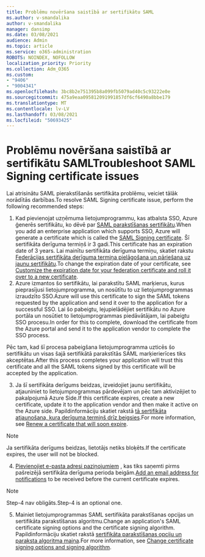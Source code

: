 ```yaml
---
title: Problēmu novēršana saistībā ar sertifikātu SAML
ms.author: v-smandalika
author: v-smandalika
manager: dansimp
ms.date: 03/08/2021
audience: Admin
ms.topic: article
ms.service: o365-administration
ROBOTS: NOINDEX, NOFOLLOW
localization_priority: Priority
ms.collection: Adm_O365
ms.custom:
- "9406"
- "9004341"
ms.openlocfilehash: 3bc8b2e751395b8a099fb5079ad40c5c93222e0e
ms.sourcegitcommit: 475a9eaa095812091991857df6cf6490a8bbe179
ms.translationtype: MT
ms.contentlocale: lv-LV
ms.lasthandoff: 03/08/2021
ms.locfileid: "50693425"
---
```

# <a name="troubleshoot-saml-signing-certificate-issues"></a><span data-ttu-id="5ab63-102">Problēmu novēršana saistībā ar sertifikātu SAML</span><span class="sxs-lookup"><span data-stu-id="5ab63-102">Troubleshoot SAML Signing certificate issues</span></span>

<span data-ttu-id="5ab63-103">Lai atrisinātu SAML pierakstīšanās sertifikāta problēmu, veiciet tālāk norādītās darbības.</span><span class="sxs-lookup"><span data-stu-id="5ab63-103">To resolve SAML Signing certificate issue, perform the following recommended steps:</span></span>

1. <span data-ttu-id="5ab63-104">Kad pievienojat uzņēmuma lietojumprogrammu, kas atbalsta SSO, Azure ģenerēs sertifikātu, ko dēvē par [SAML parakstīšanas sertifikātu](https://docs.microsoft.com/azure/active-directory/manage-apps/manage-certificates-for-federated-single-sign-on#auto-generated-certificate-for-gallery-and-non-gallery-applications).</span><span class="sxs-lookup"><span data-stu-id="5ab63-104">When you add an enterprise application which supports SSO, Azure will generate a certificate which is called the [SAML Signing certificate](https://docs.microsoft.com/azure/active-directory/manage-apps/manage-certificates-for-federated-single-sign-on#auto-generated-certificate-for-gallery-and-non-gallery-applications).</span></span> <span data-ttu-id="5ab63-105">Šī sertifikāta derīguma termiņš ir 3 gadi.</span><span class="sxs-lookup"><span data-stu-id="5ab63-105">This certificate has an expiration date of 3 years.</span></span> <span data-ttu-id="5ab63-106">Lai mainītu sertifikāta derīguma termiņu, skatiet rakstu [Federācijas sertifikāta derīguma termiņa pielāgošana un pāriešana uz jaunu sertifikātu](https://docs.microsoft.com/azure/active-directory/manage-apps/manage-certificates-for-federated-single-sign-on#customize-the-expiration-date-for-your-federation-certificate-and-roll-it-over-to-a-new-certificate).</span><span class="sxs-lookup"><span data-stu-id="5ab63-106">To change the expiration date of your certificate, see [Customize the expiration date for your federation certificate and roll it over to a new certificate](https://docs.microsoft.com/azure/active-directory/manage-apps/manage-certificates-for-federated-single-sign-on#customize-the-expiration-date-for-your-federation-certificate-and-roll-it-over-to-a-new-certificate).</span></span>
2. <span data-ttu-id="5ab63-107">Azure izmantos šo sertifikātu, lai parakstītu SAML marķierus, kurus pieprasījusi lietojumprogramma, un nosūtītu to uz lietojumprogrammas izraudzīto SSO.</span><span class="sxs-lookup"><span data-stu-id="5ab63-107">Azure will use this certificate to sign the SAML tokens requested by the application and send it over to the application for a successful SSO.</span></span> <span data-ttu-id="5ab63-108">Lai šo pabeigtu, lejupielādējiet sertifikātu no Azure portāla un nosūtiet to lietojumprogrammas piedāvātājam, lai pabeigtu SSO procesu.</span><span class="sxs-lookup"><span data-stu-id="5ab63-108">In order for this to complete, download the certificate from the Azure portal and send it to the application vendor to complete the SSO process.</span></span>

<span data-ttu-id="5ab63-109">Pēc tam, kad šī procesa pabeigšana lietojumprogramma uzticēs šo sertifikātu un visas šajā sertifikātā parakstītās SAML marķierierīces tiks akceptētas.</span><span class="sxs-lookup"><span data-stu-id="5ab63-109">After this process completes your application will trust this certificate and all the SAML tokens signed by this certificate will be accepted by the application.</span></span>

3. <span data-ttu-id="5ab63-110">Ja šī sertifikāta derīgums beidzas, izveidojiet jaunu sertifikātu, atjauniniet to lietojumprogrammas pārdevējam un pēc tam aktivizējiet to pakalpojumā Azure Side.</span><span class="sxs-lookup"><span data-stu-id="5ab63-110">If this certificate expires, create a new certificate, update it to the application vendor and then make it active on the Azure side.</span></span> <span data-ttu-id="5ab63-111">Papildinformāciju skatiet rakstā [tā sertifikāta atjaunošana, kura derīguma termiņš drīz beigsies](https://docs.microsoft.com/azure/active-directory/manage-apps/manage-certificates-for-federated-single-sign-on#renew-a-certificate-that-will-soon-expire).</span><span class="sxs-lookup"><span data-stu-id="5ab63-111">For more information, see [Renew a certificate that will soon expire](https://docs.microsoft.com/azure/active-directory/manage-apps/manage-certificates-for-federated-single-sign-on#renew-a-certificate-that-will-soon-expire).</span></span>

> [!NOTE]
> <span data-ttu-id="5ab63-112">Ja sertifikāta derīgums beidzas, lietotājs netiks bloķēts.</span><span class="sxs-lookup"><span data-stu-id="5ab63-112">If the certificate expires, the user will not be blocked.</span></span>

4. <span data-ttu-id="5ab63-113">[Pievienojiet e-pasta adresi paziņojumiem](https://docs.microsoft.com/azure/active-directory/manage-apps/manage-certificates-for-federated-single-sign-on#add-email-notification-addresses-for-certificate-expiration) , kas tiks saņemti pirms pašreizējā sertifikāta derīguma perioda beigām.</span><span class="sxs-lookup"><span data-stu-id="5ab63-113">[Add an email address for notifications](https://docs.microsoft.com/azure/active-directory/manage-apps/manage-certificates-for-federated-single-sign-on#add-email-notification-addresses-for-certificate-expiration) to be received before the current certificate expires.</span></span>

> [!NOTE]
> <span data-ttu-id="5ab63-114">Step-4 nav obligāts.</span><span class="sxs-lookup"><span data-stu-id="5ab63-114">Step-4 is an optional one.</span></span>

5. <span data-ttu-id="5ab63-115">Mainiet lietojumprogrammas SAML sertifikāta parakstīšanas opcijas un sertifikāta parakstīšanas algoritmu.</span><span class="sxs-lookup"><span data-stu-id="5ab63-115">Change an application's SAML certificate signing options and the certificate signing algorithm.</span></span> <span data-ttu-id="5ab63-116">Papildinformāciju skatiet rakstā [sertifikāta parakstīšanas opciju un paraksta algoritma maiņa](https://docs.microsoft.com/azure/active-directory/manage-apps/certificate-signing-options).</span><span class="sxs-lookup"><span data-stu-id="5ab63-116">For more information, see [Change certificate signing options and signing algorithm](https://docs.microsoft.com/azure/active-directory/manage-apps/certificate-signing-options).</span></span>

